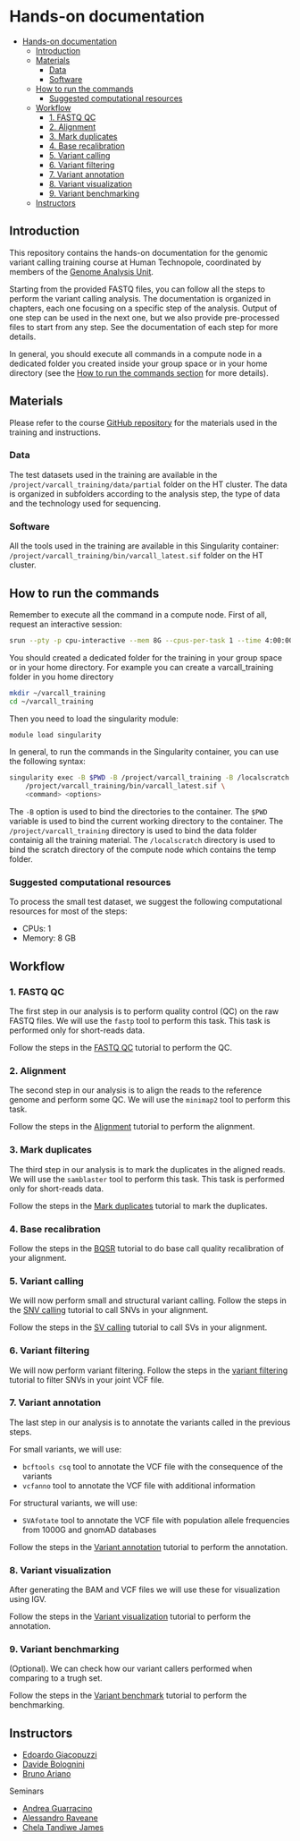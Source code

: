 # Hands-on documentation

- [Hands-on documentation](#hands-on-documentation)
	- [Introduction](#introduction)
	- [Materials](#materials)
		- [Data](#data)
		- [Software](#software)
	- [How to run the commands](#how-to-run-the-commands)
		- [Suggested computational resources](#suggested-computational-resources)
	- [Workflow](#workflow)
		- [1. FASTQ QC](#1-fastq-qc)
		- [2. Alignment](#2-alignment)
		- [3. Mark duplicates](#3-mark-duplicates)
		- [4. Base recalibration](#4-base-recalibration)
		- [5. Variant calling](#5-variant-calling)
		- [6. Variant filtering](#6-variant-filtering)
		- [7. Variant annotation](#7-variant-annotation)
		- [8. Variant visualization](#8-variant-visualization)
		- [9. Variant benchmarking](#9-variant-benchmarking)
	- [Instructors](#instructors)

## Introduction

This repository contains the hands-on documentation for the genomic variant calling training course at Human Technopole, coordinated by members of the [Genome Analysis Unit](https://github.com/HTGenomeAnalysisUnit). 

Starting from the provided FASTQ files, you can follow all the steps to perform the variant calling analysis. The documentation is organized in chapters, each one focusing on a specific step of the analysis.
Output of one step can be used in the next one, but we also provide pre-processed files to start from any step. See the documentation of each step for more details.

In general, you should execute all commands in a compute node in a dedicated folder you created inside your group space or in your home directory (see the [How to run the commands section](#how-to-run-the-commands) for more details).

## Materials

Please refer to the course [GitHub repository](https://github.com/HTGenomeAnalysisUnit/varcall_training/tree/main/2024) for the materials used in the training and instructions.

### Data 

The test datasets used in the training are available in the `/project/varcall_training/data/partial` folder on the HT cluster. The data is organized in subfolders according to the analysis step, the type of data and the technology used for sequencing.

### Software

All the tools used in the training are available in this Singularity container: `/project/varcall_training/bin/varcall_latest.sif` folder on the HT cluster.

## How to run the commands

Remember to execute all the command in a compute node. First of all, request an interactive session:

```bash
srun --pty -p cpu-interactive --mem 8G --cpus-per-task 1 --time 4:00:00 /bin/bash
```

You should created a dedicated folder for the training in your group space or in your home directory. For example you can create a varcall_training folder in you home directory

```bash
mkdir ~/varcall_training
cd ~/varcall_training
```

Then you need to load the singularity module:

```bash
module load singularity
```

In general, to run the commands in the Singularity container, you can use the following syntax:

```bash
singularity exec -B $PWD -B /project/varcall_training -B /localscratch \
	/project/varcall_training/bin/varcall_latest.sif \
	<command> <options>
```

The `-B` option is used to bind the directories to the container. The `$PWD` variable is used to bind the current working directory to the container. The `/project/varcall_training` directory is used to bind the data folder containig all the training material. The `/localscratch` directory is used to bind the scratch directory of the compute node which contains the temp folder.

### Suggested computational resources

To process the small test dataset, we suggest the following computational resources for most of the steps:

- CPUs: 1
- Memory: 8 GB

## Workflow

### 1. FASTQ QC

The first step in our analysis is to perform quality control (QC) on the raw FASTQ files. We will use the `fastp` tool to perform this task. This task is performed only for short-reads data.

Follow the steps in the [FASTQ QC](fastq_qc.md) tutorial to perform the QC.

### 2. Alignment

The second step in our analysis is to align the reads to the reference genome and perform some QC. We will use the `minimap2` tool to perform this task.

Follow the steps in the [Alignment](alignment.md) tutorial to perform the alignment.

### 3. Mark duplicates

The third step in our analysis is to mark the duplicates in the aligned reads. We will use the `samblaster` tool to perform this task. This task is performed only for short-reads data.

Follow the steps in the [Mark duplicates](mark_duplicates.md) tutorial to mark the duplicates.

### 4. Base recalibration
Follow the steps in the [BQSR](bqsr.md) tutorial to do base call quality recalibration of your alignment.

### 5. Variant calling

We will now perform small and structural variant calling.
Follow the steps in the [SNV calling](snv_calling.md) tutorial to call SNVs in your alignment.

Follow the steps in the [SV calling](sv_calling.md) tutorial to call SVs in your alignment.

### 6. Variant filtering
We will now perform variant filtering.
Follow the steps in the [variant filtering](variant_filtering.md) tutorial to filter SNVs in your joint VCF file.

### 7. Variant annotation

The last step in our analysis is to annotate the variants called in the previous steps. 

For small variants, we will use:

- `bcftools csq` tool to annotate the VCF file with the consequence of the variants
- `vcfanno` tool to annotate the VCF file with additional information

For structural variants, we will use:

- `SVAfotate` tool to annotate the VCF file with population allele frequencies from 1000G and gnomAD databases

Follow the steps in the [Variant annotation](variant_annotation.md) tutorial to perform the annotation.

### 8. Variant visualization
After generating the BAM and VCF files we will use these for visualization using IGV. 

Follow the steps in the [Variant visualization](visualization.md) tutorial to perform the annotation.


### 9. Variant benchmarking

(Optional). We can check how our variant callers performed when comparing to a trugh set.

Follow the steps in the [Variant benchmark](benchmark.md) tutorial to perform the benchmarking.

## Instructors

- [Edoardo Giacopuzzi](https://humantechnopole.it/en/people/edoardo-giacopuzzi/)
- [Davide Bolognini](https://humantechnopole.it/en/people/davide-bolognini/)
- [Bruno Ariano](https://humantechnopole.it/en/people/bruno-ariano/)

Seminars

- [Andrea Guarracino](https://andreaguarracino.github.io/)
- [Alessandro Raveane](https://humantechnopole.it/en/people/alessandro-raveane/)
- [Chela Tandiwe James](https://humantechnopole.it/en/people/chela-tandiwe-james/)
